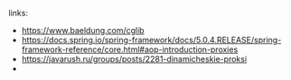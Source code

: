 links:
* https://www.baeldung.com/cglib
* https://docs.spring.io/spring-framework/docs/5.0.4.RELEASE/spring-framework-reference/core.html#aop-introduction-proxies
* https://javarush.ru/groups/posts/2281-dinamicheskie-proksi
* 